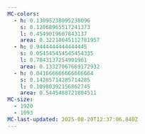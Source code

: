 ```yaml
---
MC-colors:
  - h: 0.13095238095238096
    s: 0.12068965517241373
    l: 0.4549019607843137
    area: 0.32218045112781957
  - h: 0.9444444444444445
    s: 0.054545454545454335
    l: 0.7843137254901961
    area: 0.13327067669172932
  - h: 0.041666666666666664
    s: 0.14285714285714285
    l: 0.10980392156862745
    area: 0.5445488721804511
MC-size:
  - 1920
  - 1093
MC-last-updated: 2025-08-20T12:37:06.840Z
---
```

